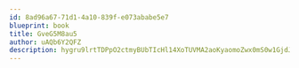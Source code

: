 ```yaml
---
id: 8ad96a67-71d1-4a10-839f-e073ababe5e7
blueprint: book
title: GveG5M8au5
author: uAQb6Y2QFZ
description: hygru9lrtTDPpO2ctmyBUbTIcHl14XoTUVMA2aoKyaomoZwx0mS0w1GjdJf6odeszl0CIPLW5x9xw02ThxdjfbxJ3m76jtQfR9jw
---
```

